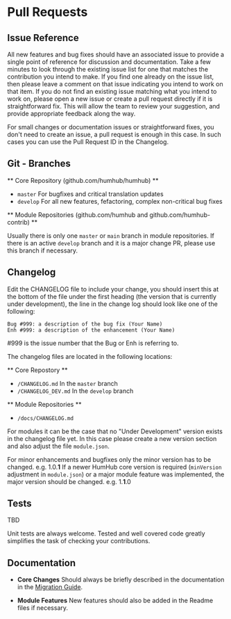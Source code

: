 # Pull Requests

## Issue Reference

All new features and bug fixes should have an associated issue to provide a single point of reference for discussion and documentation. Take a few minutes to look through the existing issue list for one that matches the contribution you intend to make. If you find one already on the issue list, then please leave a comment on that issue indicating you intend to work on that item. If you do not find an existing issue matching what you intend to work on, please open a new issue or create a pull request directly if it is straightforward fix. This will allow the team to review your suggestion, and provide appropriate feedback along the way.

For small changes or documentation issues or straightforward fixes, you don't need to create an issue, a pull request is enough in this case. In such cases you can use the Pull Request ID in the Changelog. 

## Git - Branches

** Core Repository (github.com/humhub/humhub) **

- `master` For bugfixes and critical translation updates 
- `develop` For all new features, fefactoring, complex non-critical bug fixes

** Module Repositories (github.com/humhub and github.com/humhub-contrib) **

Usually there is only one `master` or `main` branch in module repositories. If there is an active `develop` branch and it is a major change PR, please use this branch if necessary.

## Changelog

Edit the CHANGELOG file to include your change, you should insert this at the bottom of the file under the first heading (the version that is currently under development), the line in the change log should look like one of the following:

```
Bug #999: a description of the bug fix (Your Name)
Enh #999: a description of the enhancement (Your Name)
```

#999 is the issue number that the Bug or Enh is referring to.

The changelog files are located in the following locations:

** Core Repostory **

- `/CHANGELOG.md` In the `master` branch
- `/CHANGELOG_DEV.md` In the `develop` branch

** Module Repositories ** 

- `/docs/CHANGELOG.md` 

For modules it can be the case that no "Under Development" version exists in the changelog file yet. In this case please create a new version section and also adjust the file `module.json`. 

For minor enhancements and bugfixes only the minor version has to be changed. e.g. 1.0.**1** If a newer HumHub core version is required (`minVersion` adjustment in `module.json`) or a major module feature was implemented, the major version should be changed. e.g. 1.**1**.0


## Tests

TBD

Unit tests are always welcome. Tested and well covered code greatly simplifies the task of checking your contributions. 

## Documentation

- **Core Changes** Should always be briefly described in the documentation in the [Migration Guide](modules-migrate.md).

- **Module Features** New features should also be added in the Readme files if necessary.  

